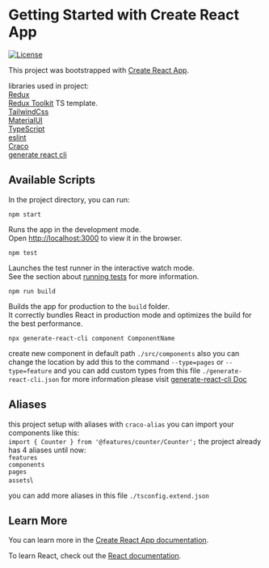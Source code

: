 # Getting Started with Create React App

[![License](https://img.shields.io/npm/l/express.svg)](https://github.com/Mohammed-Aljasem/React-base-project)

This project was bootstrapped with [Create React App](https://github.com/facebook/create-react-app).

libraries used in project:\
[Redux](https://redux.js.org/)\
[Redux Toolkit](https://redux-toolkit.js.org/) TS template.\
[TailwindCss](https://tailwindcss.com/)\
[MaterialUI ](https://mui.com/)\
[TypeScript](https://www.typescriptlang.org/)\
[eslint](https://eslint.org/)\
[Craco](https://github.com/dilanx/craco)\
[generate react cli](https://github.com/arminbro/generate-react-cli)

## Available Scripts

In the project directory, you can run:

`npm start`

Runs the app in the development mode.\
Open [http://localhost:3000](http://localhost:3000) to view it in the browser.

`npm test`

Launches the test runner in the interactive watch mode.\
See the section about [running tests](https://facebook.github.io/create-react-app/docs/running-tests) for more information.

`npm run build`

Builds the app for production to the `build` folder.\
It correctly bundles React in production mode and optimizes the build for the best performance.

`npx generate-react-cli component ComponentName`

create new component in default path `./src/components` also you can change the location by add this to the command `--type=pages` or `--type=feature` and you can add custom types from this file `./generate-react-cli.json`
for more information please visit [generate-react-cli Doc](https://github.com/arminbro/generate-react-cli)

## Aliases

this project setup with aliases with `craco-alias`
you can import your components like this:\
`import { Counter } from '@features/counter/Counter';`
the project already has 4 aliases until now:\
`features`\
`components`\
`pages`\
`assets`\

you can add more aliases in this file `./tsconfig.extend.json`

## Learn More

You can learn more in the [Create React App documentation](https://facebook.github.io/create-react-app/docs/getting-started).

To learn React, check out the [React documentation](https://reactjs.org/).
